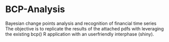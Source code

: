 # BCP-Analysis
Bayesian change points analysis and recognition of financial time series
The objective is to replicate the results of the attached pdfs with leveraging the existing bcp() R application
with an userfriendly interphase (shiny).
